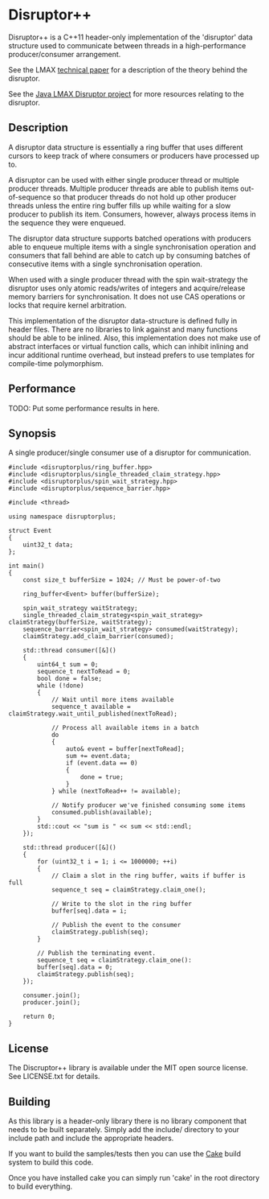 Disruptor++
===========

Disruptor++ is a C++11 header-only implementation of the 'disruptor' data structure used
to communicate between threads in a high-performance producer/consumer arrangement.

See the LMAX [technical paper](https://lmax-exchange.github.io/disruptor/files/Disruptor-1.0.pdf)
for a description of the theory behind the disruptor.

See the [Java LMAX Disruptor project](http://lmax-exchange.github.io/disruptor/) for
more resources relating to the disruptor.

Description
-----------

A disruptor data structure is essentially a ring buffer that uses different cursors
to keep track of where consumers or producers have processed up to.

A disruptor can be used with either single producer thread or multiple producer
threads. Multiple producer threads are able to publish items out-of-sequence
so that producer threads do not hold up other producer threads unless the
entire ring buffer fills up while waiting for a slow producer to publish its item.
Consumers, however, always process items in the sequence they were enqueued.

The disruptor data structure supports batched operations with producers able to
enqueue multiple items with a single synchronisation operation and consumers
that fall behind are able to catch up by consuming batches of consecutive
items with a single synchronisation operation.

When used with a single producer thread with the spin wait-strategy the disruptor
uses only atomic reads/writes of integers and acquire/release memory barriers for
synchronisation. It does not use CAS operations or locks that require kernel
arbitration.

This implementation of the disruptor data-structure is defined fully in header files.
There are no libraries to link against and many functions should be able to be inlined.
Also, this implementation does not make use of abstract interfaces or virtual function
calls, which can inhibit inlining and incur additional runtime overhead, but instead
prefers to use templates for compile-time polymorphism.

Performance
-----------

TODO: Put some performance results in here.

Synopsis
--------

A single producer/single consumer use of a disruptor for communication.

```
#include <disruptorplus/ring_buffer.hpp>
#include <disruptorplus/single_threaded_claim_strategy.hpp>
#include <disruptorplus/spin_wait_strategy.hpp>
#include <disruptorplus/sequence_barrier.hpp>

#include <thread>

using namespace disruptorplus;

struct Event
{
    uint32_t data;
};

int main()
{
    const size_t bufferSize = 1024; // Must be power-of-two
    
    ring_buffer<Event> buffer(bufferSize);
    
    spin_wait_strategy waitStrategy;
    single_threaded_claim_strategy<spin_wait_strategy> claimStrategy(bufferSize, waitStrategy);
    sequence_barrier<spin_wait_strategy> consumed(waitStrategy);
    claimStrategy.add_claim_barrier(consumed);
    
    std::thread consumer([&]()
    {
        uint64_t sum = 0;
        sequence_t nextToRead = 0;
        bool done = false;
        while (!done)
        {
            // Wait until more items available
            sequence_t available = claimStrategy.wait_until_published(nextToRead);
            
            // Process all available items in a batch
            do
            {
                auto& event = buffer[nextToRead];
                sum += event.data;
                if (event.data == 0)
                {
                    done = true;
                }
            } while (nextToRead++ != available);
            
            // Notify producer we've finished consuming some items
            consumed.publish(available);
        }
        std::cout << "sum is " << sum << std::endl;
    });
    
    std::thread producer([&]()
    {
        for (uint32_t i = 1; i <= 1000000; ++i)
        {
            // Claim a slot in the ring buffer, waits if buffer is full
            sequence_t seq = claimStrategy.claim_one();
            
            // Write to the slot in the ring buffer
            buffer[seq].data = i;
            
            // Publish the event to the consumer
            claimStrategy.publish(seq);
        }
        
        // Publish the terminating event.
        sequence_t seq = claimStrategy.claim_one():
        buffer[seq].data = 0;
        claimStrategy.publish(seq);
    });
    
    consumer.join();
    producer.join();
    
    return 0;
}
```

License
-------

The Discruptor++ library is available under the MIT open source license.
See LICENSE.txt for details.

Building
--------

As this library is a header-only library there is no library component
that needs to be built separately. Simply add the include/ directory
to your include path and include the appropriate headers.

If you want to build the samples/tests then you can use the
[Cake](https://github.com/lewissbaker/cake) build system to build
this code.

Once you have installed cake you can simply run 'cake' in the root
directory to build everything.
